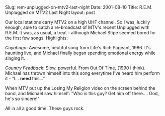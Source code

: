 Slug: rem-unplugged-on-mtv2-last-night
Date: 2001-08-10
Title: R.E.M. Unplugged on MTV2 Last Night
layout: post

Our local stations carry MTV2 on a high UHF channel. So I was, luckily enough, able to catch a re-broadcast of MTV&#39;s recent Unplugged with R.E.M. It was, as usual, a treat - although Michael Stipe seemed bored for the first few songs. Highlights:<p>
<i>Cuyahoga</i>: Awesome, beutiful song from Life&#39;s Rich Pageant, 1986. It&#39;s haunting live, and Michael finally began spending emotional energy while singing it.<p>
<i>Country Feedback</i>: Slow, powerful. From Out Of Time, (1990 I think). Michael has thrown himself into this song everytime I&#39;ve heard him perform it - &quot;I... <b>need</b> this...&quot;<p>
When MTV put up the Losing My Religion video on the screen behind the band, and Michael saw himself: &quot;Who is this guy? Get him off there.... God, he&#39;s so sincere!&quot;<p>

All in all a good time. These guys rock.</p></p></p></p>
